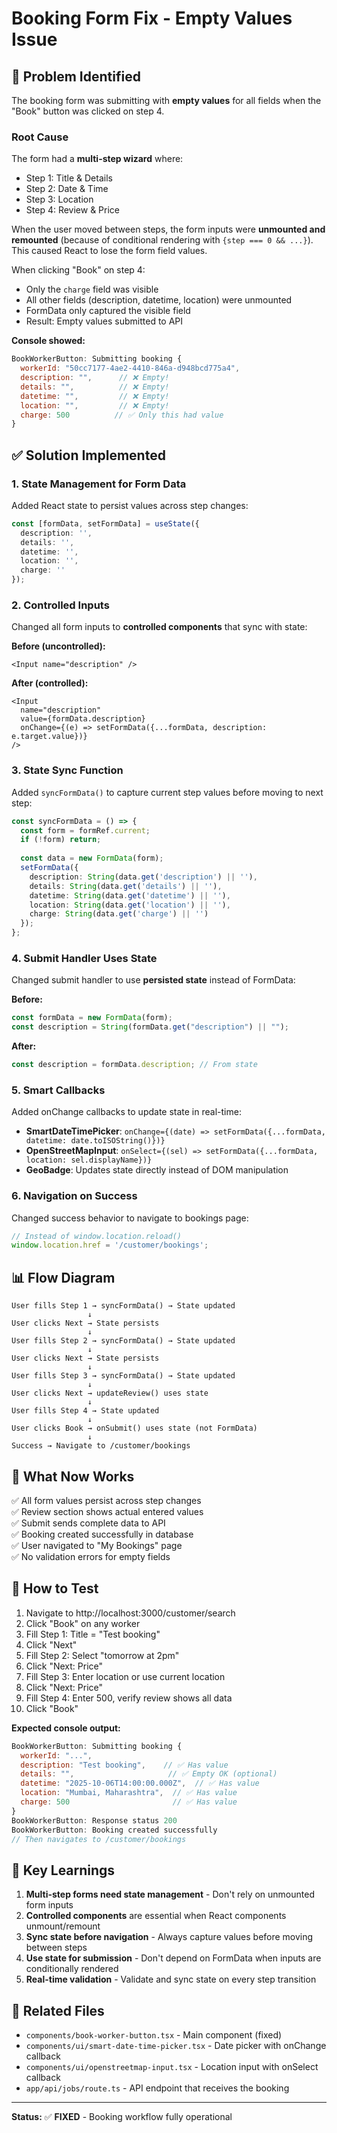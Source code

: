 # Booking Form Fix - Empty Values Issue

## 🐛 Problem Identified

The booking form was submitting with **empty values** for all fields when the "Book" button was clicked on step 4.

### Root Cause

The form had a **multi-step wizard** where:
- Step 1: Title & Details
- Step 2: Date & Time  
- Step 3: Location
- Step 4: Review & Price

When the user moved between steps, the form inputs were **unmounted and remounted** (because of conditional rendering with `{step === 0 && ...}`). This caused React to lose the form field values.

When clicking "Book" on step 4:
- Only the `charge` field was visible
- All other fields (description, datetime, location) were unmounted
- FormData only captured the visible field
- Result: Empty values submitted to API

**Console showed:**
```javascript
BookWorkerButton: Submitting booking {
  workerId: "50cc7177-4ae2-4410-846a-d948bcd775a4",
  description: "",      // ❌ Empty!
  details: "",          // ❌ Empty!
  datetime: "",         // ❌ Empty!
  location: "",         // ❌ Empty!
  charge: 500          // ✅ Only this had value
}
```

## ✅ Solution Implemented

### 1. **State Management for Form Data**

Added React state to persist values across step changes:

```typescript
const [formData, setFormData] = useState({
  description: '',
  details: '',
  datetime: '',
  location: '',
  charge: ''
});
```

### 2. **Controlled Inputs**

Changed all form inputs to **controlled components** that sync with state:

**Before (uncontrolled):**
```tsx
<Input name="description" />
```

**After (controlled):**
```tsx
<Input 
  name="description"
  value={formData.description}
  onChange={(e) => setFormData({...formData, description: e.target.value})}
/>
```

### 3. **State Sync Function**

Added `syncFormData()` to capture current step values before moving to next step:

```typescript
const syncFormData = () => {
  const form = formRef.current;
  if (!form) return;
  
  const data = new FormData(form);
  setFormData({
    description: String(data.get('description') || ''),
    details: String(data.get('details') || ''),
    datetime: String(data.get('datetime') || ''),
    location: String(data.get('location') || ''),
    charge: String(data.get('charge') || '')
  });
};
```

### 4. **Submit Handler Uses State**

Changed submit handler to use **persisted state** instead of FormData:

**Before:**
```typescript
const formData = new FormData(form);
const description = String(formData.get("description") || "");
```

**After:**
```typescript
const description = formData.description; // From state
```

### 5. **Smart Callbacks**

Added onChange callbacks to update state in real-time:

- **SmartDateTimePicker**: `onChange={(date) => setFormData({...formData, datetime: date.toISOString()})}`
- **OpenStreetMapInput**: `onSelect={(sel) => setFormData({...formData, location: sel.displayName})}`
- **GeoBadge**: Updates state directly instead of DOM manipulation

### 6. **Navigation on Success**

Changed success behavior to navigate to bookings page:

```typescript
// Instead of window.location.reload()
window.location.href = '/customer/bookings';
```

## 📊 Flow Diagram

```
User fills Step 1 → syncFormData() → State updated
                 ↓
User clicks Next → State persists
                 ↓
User fills Step 2 → syncFormData() → State updated
                 ↓
User clicks Next → State persists
                 ↓
User fills Step 3 → syncFormData() → State updated
                 ↓
User clicks Next → updateReview() uses state
                 ↓
User fills Step 4 → State updated
                 ↓
User clicks Book → onSubmit() uses state (not FormData)
                 ↓
Success → Navigate to /customer/bookings
```

## 🎯 What Now Works

✅ All form values persist across step changes  
✅ Review section shows actual entered values  
✅ Submit sends complete data to API  
✅ Booking created successfully in database  
✅ User navigated to "My Bookings" page  
✅ No validation errors for empty fields  

## 🧪 How to Test

1. Navigate to http://localhost:3000/customer/search
2. Click "Book" on any worker
3. Fill Step 1: Title = "Test booking"
4. Click "Next"
5. Fill Step 2: Select "tomorrow at 2pm"
6. Click "Next: Price"
7. Fill Step 3: Enter location or use current location
8. Click "Next: Price"
9. Fill Step 4: Enter 500, verify review shows all data
10. Click "Book"

**Expected console output:**
```javascript
BookWorkerButton: Submitting booking {
  workerId: "...",
  description: "Test booking",    // ✅ Has value
  details: "",                     // ✅ Empty OK (optional)
  datetime: "2025-10-06T14:00:00.000Z",  // ✅ Has value
  location: "Mumbai, Maharashtra",  // ✅ Has value
  charge: 500                       // ✅ Has value
}
BookWorkerButton: Response status 200
BookWorkerButton: Booking created successfully
// Then navigates to /customer/bookings
```

## 📝 Key Learnings

1. **Multi-step forms need state management** - Don't rely on unmounted form inputs
2. **Controlled components** are essential when React components unmount/remount
3. **Sync state before navigation** - Always capture values before moving between steps
4. **Use state for submission** - Don't depend on FormData when inputs are conditionally rendered
5. **Real-time validation** - Validate and sync state on every step transition

## 🔗 Related Files

- `components/book-worker-button.tsx` - Main component (fixed)
- `components/ui/smart-date-time-picker.tsx` - Date picker with onChange callback
- `components/ui/openstreetmap-input.tsx` - Location input with onSelect callback
- `app/api/jobs/route.ts` - API endpoint that receives the booking

---

**Status:** ✅ **FIXED** - Booking workflow fully operational
